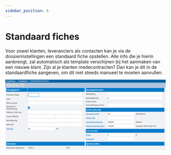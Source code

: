 ```yaml
---
sidebar_position: 6
---
```


# Standaard fiches

Voor zowel klanten, leveranciers als contacten kan je via de dossierinstellingen een standaard fiche opstellen. Alle info die je hierin aanbrengt, zal automatisch als template verschijnen bij het aanmaken van een nieuwe klant. Zijn al je klanten medecontracten? Dan kan je dit in de standaardfiche aangeven, om dit niet steeds manueel te moeten aanvullen. 

![alt text](../../../resources/dossierinstellingen/image-16.png)